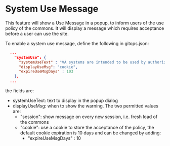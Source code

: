 # System Use Message
This feature will show a Use Message in a popup, to inform users of the use policy of the commons.
It will display a message which requires acceptance before a user can use the site.

To enable a system use message, define the following in gitops.json:
```json
  ...
    "systemUse": {
      "systemUseText" : "VA systems are intended to be used by authorized VA network users for ....",
      "displayUseMsg": "cookie",
      "expireUseMsgDays" : 103
    },
  ...
```

the fields are:
* systemUseText: text to display in the popup dialog
* displayUseMsg: when to show the warning. The two permitted values are:
  * "session": show message on every new session, i.e. fresh load of the commons
  * "cookie": use a cookie to store the acceptance of the policy, the default cookie expiration is 10 days and can be changed by adding:
    * "expireUseMsgDays" : 10
